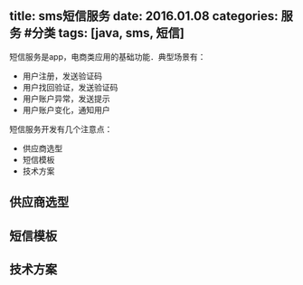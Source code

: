 title: sms短信服务
date: 2016.01.08
categories: 服务 #分类
tags: [java, sms, 短信]
---
  短信服务是app，电商类应用的基础功能．典型场景有：
 * 用户注册，发送验证码
 * 用户找回验证，发送验证码
 * 用户账户异常，发送提示
 * 用户账户变化，通知用户

短信服务开发有几个注意点：
* 供应商选型
* 短信模板
* 技术方案

## 供应商选型

## 短信模板

## 技术方案